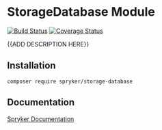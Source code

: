 # StorageDatabase Module
[![Build Status](https://travis-ci.org/spryker/storage-database.svg)](https://travis-ci.org/spryker/storage-database)
[![Coverage Status](https://coveralls.io/repos/github/spryker/storage-database/badge.svg)](https://coveralls.io/github/spryker/storage-database)

{{ADD DESCRIPTION HERE}}

## Installation

```
composer require spryker/storage-database
```

## Documentation

[Spryker Documentation](https://academy.spryker.com/developing_with_spryker/module_guide/modules.html)
